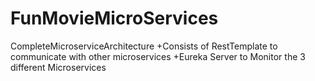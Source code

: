 # FunMovieMicroServices
 CompleteMicroserviceArchitecture
+Consists of RestTemplate to communicate with other microservices
+Eureka Server to Monitor the 3 different Microservices
